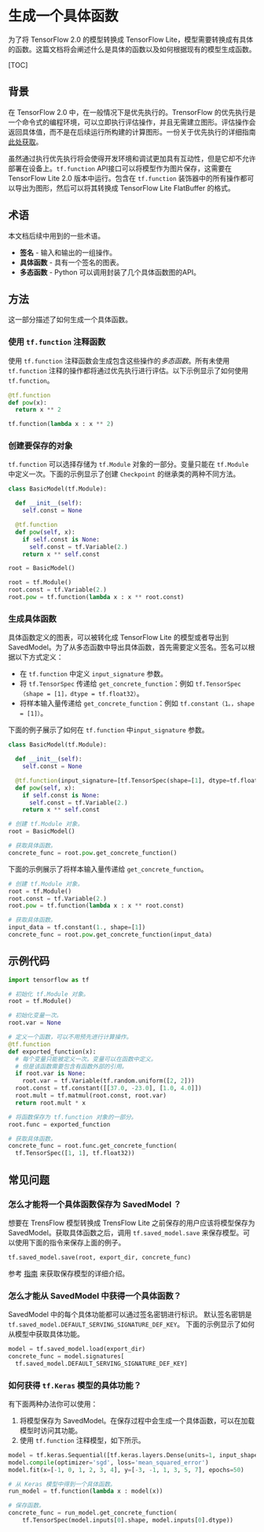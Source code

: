 # 生成一个具体函数

为了将 TensorFlow 2.0 的模型转换成 TensorFlow Lite，模型需要转换成有具体的函数。这篇文档将会阐述什么是具体的函数以及如何根据现有的模型生成函数。

[TOC]

## 背景

在 TensorFlow 2.0 中，在一般情况下是优先执行的。TrensorFlow 的优先执行是一个命令式的编程环境，可以立即执行评估操作，并且无需建立图形。评估操作会返回具体值，而不是在后续运行所构建的计算图形。一份关于优先执行的详细指南[此处获取](https://github.com/tensorflow/docs/blob/master/site/en/r2/guide/eager.ipynb)。

虽然通过执行优先执行将会使得开发环境和调试更加具有互动性，但是它却不允许部署在设备上。`tf.function` API接口可以将模型作为图片保存，这需要在 TensorFlow Lite 2.0 版本中运行。包含在  `tf.function` 装饰器中的所有操作都可以导出为图形，然后可以将其转换成 TensorFlow Lite FlatBuffer 的格式。

## 术语

本文档后续中用到的一些术语。

* **签名** - 输入和输出的一组操作。
* **具体函数** - 具有一个签名的图表。
* **多态函数** - Python 可以调用封装了几个具体函数图的API。

## 方法

这一部分描述了如何生成一个具体函数。

### 使用 `tf.function` 注释函数

使用 `tf.function` 注释函数会生成包含这些操作的*多态函数*。所有未使用 `tf.function` 注释的操作都将通过优先执行进行评估。以下示例显示了如何使用 `tf.function`。

```python
@tf.function
def pow(x):
  return x ** 2
```

```python
tf.function(lambda x : x ** 2)
```

### 创建要保存的对象

`tf.function` 可以选择存储为 `tf.Module` 对象的一部分。变量只能在 `tf.Module` 中定义一次。下面的示例显示了创建 `Checkpoint` 的继承类的两种不同方法。

```python
class BasicModel(tf.Module):

  def __init__(self):
    self.const = None

  @tf.function
  def pow(self, x):
    if self.const is None:
      self.const = tf.Variable(2.)
    return x ** self.const

root = BasicModel()
```

```python
root = tf.Module()
root.const = tf.Variable(2.)
root.pow = tf.function(lambda x : x ** root.const)
```

### 生成具体函数

具体函数定义的图表，可以被转化成 TensorFlow Lite 的模型或者导出到 SavedModel。为了从多态函数中导出具体函数，首先需要定义签名。签名可以根据以下方式定义：

* 在 `tf.function` 中定义 `input_signature` 参数。
* 将 `tf.TensorSpec` 传递给 `get_concrete_function`：例如 `tf.TensorSpec（shape = [1]，dtype = tf.float32）`。
* 将样本输入量传递给 `get_concrete_function`：例如 `tf.constant（1。，shape = [1]）`。

下面的例子展示了如何在 `tf.function` 中`input_signature` 参数。

```python
class BasicModel(tf.Module):

  def __init__(self):
    self.const = None

  @tf.function(input_signature=[tf.TensorSpec(shape=[1], dtype=tf.float32)])
  def pow(self, x):
    if self.const is None:
      self.const = tf.Variable(2.)
    return x ** self.const

# 创建 tf.Module 对象。
root = BasicModel()

# 获取具体函数。
concrete_func = root.pow.get_concrete_function()
```

下面的示例展示了将样本输入量传递给 `get_concrete_function`。

```python
# 创建 tf.Module 对象。
root = tf.Module()
root.const = tf.Variable(2.)
root.pow = tf.function(lambda x : x ** root.const)

# 获取具体函数。
input_data = tf.constant(1., shape=[1])
concrete_func = root.pow.get_concrete_function(input_data)
```

## 示例代码

```python
import tensorflow as tf

# 初始化 tf.Module 对象。
root = tf.Module()

# 初始化变量一次。
root.var = None

# 定义一个函数，可以不用预先进行计算操作。
@tf.function
def exported_function(x):
  # 每个变量只能被定义一次。变量可以在函数中定义。
  # 但是该函数需要包含有函数外部的引用。
  if root.var is None:
    root.var = tf.Variable(tf.random.uniform([2, 2]))
  root.const = tf.constant([[37.0, -23.0], [1.0, 4.0]])
  root.mult = tf.matmul(root.const, root.var)
  return root.mult * x

# 将函数保存为 tf.function 对象的一部分。
root.func = exported_function

# 获取具体函数。
concrete_func = root.func.get_concrete_function(
  tf.TensorSpec([1, 1], tf.float32))
```

## 常见问题

### 怎么才能将一个具体函数保存为 SavedModel ？

想要在 TrensFlow 模型转换成 TrensFlow Lite 之前保存的用户应该将模型保存为 SavedModel。获取具体函数之后，调用 `tf.saved_model.save` 来保存模型。可以使用下面的指令来保存上面的例子。

```python
tf.saved_model.save(root, export_dir, concrete_func)
```

参考
[指南](https://github.com/tensorflow/docs/blob/master/site/en/r2/guide/saved_model.ipynb)
来获取保存模型的详细介绍。

### 怎么才能从 SavedModel 中获得一个具体函数？

SavedModel 中的每个具体功能都可以通过签名密钥进行标识。 默认签名密钥是`tf.saved_model.DEFAULT_SERVING_SIGNATURE_DEF_KEY`。 下面的示例显示了如何从模型中获取具体功能。

```python
model = tf.saved_model.load(export_dir)
concrete_func = model.signatures[
  tf.saved_model.DEFAULT_SERVING_SIGNATURE_DEF_KEY]
```

### 如何获得 `tf.Keras` 模型的具体功能？

有下面两种办法你可以使用：

1. 将模型保存为 SavedModel。在保存过程中会生成一个具体函数，可以在加载模型时访问其功能。
2. 使用 `tf.function` 注释模型，如下所示。

```python
model = tf.keras.Sequential([tf.keras.layers.Dense(units=1, input_shape=[1])])
model.compile(optimizer='sgd', loss='mean_squared_error')
model.fit(x=[-1, 0, 1, 2, 3, 4], y=[-3, -1, 1, 3, 5, 7], epochs=50)

# 从 Keras 模型中得到一个具体函数。
run_model = tf.function(lambda x : model(x))

# 保存函数。
concrete_func = run_model.get_concrete_function(
    tf.TensorSpec(model.inputs[0].shape, model.inputs[0].dtype))
```
